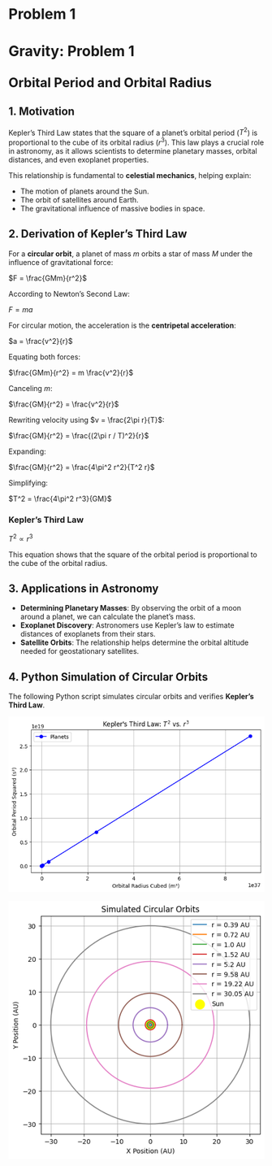 # Problem 1

# **Gravity: Problem 1**
## <span style="font-size: 1.2em; font-weight: bold;">Orbital Period and Orbital Radius</span>

## **1. Motivation**
Kepler’s Third Law states that the square of a planet’s orbital period ($T^2$) is proportional to the cube of its orbital radius ($r^3$). This law plays a crucial role in astronomy, as it allows scientists to determine planetary masses, orbital distances, and even exoplanet properties.

This relationship is fundamental to **celestial mechanics**, helping explain:
- The motion of planets around the Sun.
- The orbit of satellites around Earth.
- The gravitational influence of massive bodies in space.

## **2. Derivation of Kepler’s Third Law**
For a **circular orbit**, a planet of mass $m$ orbits a star of mass $M$ under the influence of gravitational force:

$F = \frac{GMm}{r^2}$

According to Newton’s Second Law:

$F = m a$

For circular motion, the acceleration is the **centripetal acceleration**:

$a = \frac{v^2}{r}$

Equating both forces:

$\frac{GMm}{r^2} = m \frac{v^2}{r}$

Canceling $m$:

$\frac{GM}{r^2} = \frac{v^2}{r}$

Rewriting velocity using $v = \frac{2\pi r}{T}$:

$\frac{GM}{r^2} = \frac{(2\pi r / T)^2}{r}$

Expanding:

$\frac{GM}{r^2} = \frac{4\pi^2 r^2}{T^2 r}$

Simplifying:

$T^2 = \frac{4\pi^2 r^3}{GM}$

### **Kepler’s Third Law**
$T^2 \propto r^3$

This equation shows that the square of the orbital period is proportional to the cube of the orbital radius.

## **3. Applications in Astronomy**
- **Determining Planetary Masses**: By observing the orbit of a moon around a planet, we can calculate the planet’s mass.
- **Exoplanet Discovery**: Astronomers use Kepler’s law to estimate distances of exoplanets from their stars.
- **Satellite Orbits**: The relationship helps determine the orbital altitude needed for geostationary satellites.

## **4. Python Simulation of Circular Orbits**
The following Python script simulates circular orbits and verifies **Kepler’s Third Law**.

![alt text](image-1.png)

![alt text](image-2.png)